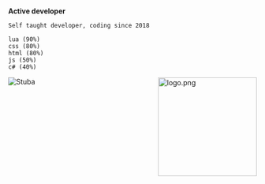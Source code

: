 # <StuBa>

**Active developer**

```
Self taught developer, coding since 2018

lua (90%)
css (80%)
html (80%)
js (50%)
c# (40%)
```


<img align="right" src="https://raw.githubusercontent.com/ecriminal/ecriminal/main/assets/cannabis.png" alt="logo.png" width="200" /> 



<img src="https://komarev.com/ghpvc/?username=oxk666" alt="Stuba" />
